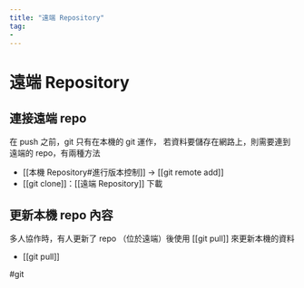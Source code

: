 ```yaml
---
title: "遠端 Repository"
tag: 
- 
---
```

# 遠端 Repository
## 連接遠端 repo
在 push 之前，git 只有在本機的 git 運作，
若資料要儲存在網路上，則需要連到遠端的 repo，有兩種方法
- [[本機 Repository#進行版本控制]] -> [[git remote add]]
- [[git clone]]：[[遠端 Repository]] 下載

## 更新本機 repo 內容
多人協作時，有人更新了 repo （位於遠端）後使用 [[git pull]] 來更新本機的資料
- [[git pull]]


#git